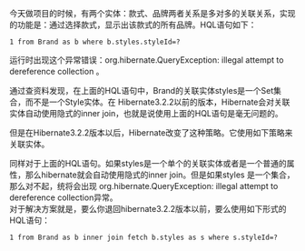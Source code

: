 今天做项目的时候，有两个实体：款式、品牌两者关系是多对多的关联关系，实现的功能是：通过选择款式，显示出该款式的所有品牌。HQL语句如下：

    
    
    1 from Brand as b where b.styles.styleId=?

运行时出现这个异常错误：org.hibernate.QueryException: illegal attempt to dereference
collection 。

通过查资料发现，在上面的HQL语句中，Brand的关联实体styles是一个Set集合，而不是一个Style实体。在
Hibernate3.2.2以前的版本，Hibernate会对关联实体自动使用隐式的inner join，也就是说使用上面的HQL语句是毫无问题的。

但是在Hibernate3.2.2版本以后，Hibernate改变了这种策略。它使用如下策略来关联实体。

同样对于上面的HQL语句。如果styles是一个单个的关联实体或者是一个普通的属性，那么hibernate就会自动使用隐式的inner
join。但是如果styles 是一个集合，那么对不起，统将会出现 org.hibernate.QueryException: illegal
attempt to dereference collection异常。  
对于解决方案就是，要么你退回hibernate3.2.2版本以前，要么使用如下形式的HQL语句：

    
    
    1 from Brand as b inner join fetch b.styles as s where s.styleId=?

